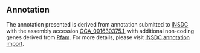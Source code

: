 

Annotation
----------

The annotation presented is derived from annotation submitted to
[INSDC](http://www.insdc.org) with the assembly accession
[GCA\_001630375.1](http://www.ebi.ac.uk/ena/data/view/GCA_001630375.1),
with additional non-coding genes derived from
[Rfam](http://rfam.xfam.org/). For more details, please visit [INSDC
annotation
import](http://ensemblgenomes.org/info/data/insdc_annotation).
